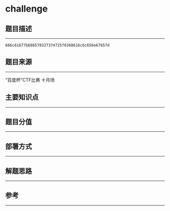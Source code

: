 # challenge

## 题目描述
---
```
666c61677b686578327374725f6368616c6c656e67657d 
```

## 题目来源
---
“百度杯”CTF比赛 十月场

## 主要知识点
---


## 题目分值
---


## 部署方式
---


## 解题思路
---


## 参考
---
